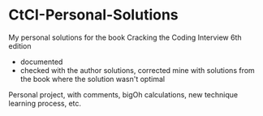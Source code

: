 # CtCI-Personal-Solutions
My personal solutions for the book Cracking the Coding Interview 6th edition
 - documented
 - checked with the author solutions, corrected mine with solutions from the book where the solution wasn't optimal
 
Personal project, with comments, bigOh calculations, new technique learning process, etc.
